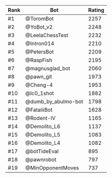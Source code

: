 Rank|Bot|Rating
---|---|---
#1|@ToromBot|2257
#2|@YoBot_v2|2248
#3|@LeelaChessTest|2232
#4|@Intron014|2210
#5|@PetersBot|2209
#6|@RaspFish|2195
#7|@magnusglad_bot|2060
#8|@pawn_git|1973
#9|@Cheng-4|1953
#10|@lc0_1shot|1882
#11|@dumb_by_abulmo-bot|1798
#12|@FataliiBot|1628
#13|@Rodent-IV|1165
#14|@Demolito_L6|1137
#15|@Demolito_L5|1083
#16|@Demolito_L4|1082
#17|@botTideEval|895
#18|@pawnrobot|797
#19|@MinOpponentMoves|737
